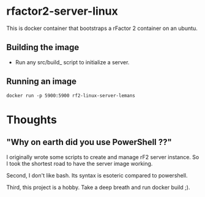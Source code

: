 # rfactor2-server-linux

This is docker container that bootstraps a rFactor 2 container on an ubuntu.

## Building the image

- Run any src/build_ script to initialize a server.

## Running an image

```Shell
docker run -p 5900:5900 rf2-linux-server-lemans
```

# Thoughts

## "Why on earth did you use PowerShell ??"

I originally wrote some scripts to create and manage rF2 server instance. So I took the shortest road to have the server image working.

Second, I don't like bash. Its syntax is esoteric compared to powershell.

Third, this project is a hobby. Take a deep breath and run docker build ;).
